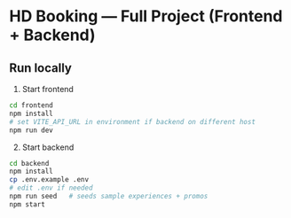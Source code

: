 # HD Booking — Full Project (Frontend + Backend)

## Run locally


1. Start frontend

```bash
cd frontend
npm install
# set VITE_API_URL in environment if backend on different host
npm run dev
```

2. Start backend

```bash
cd backend
npm install
cp .env.example .env
# edit .env if needed
npm run seed   # seeds sample experiences + promos
npm start
```


